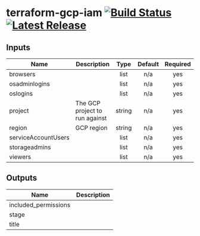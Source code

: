 # terraform-gcp-iam [![Build Status](https://api.travis-ci.com/JamesWoolfenden/terraform-gcp-iam.svg?branch=master)](https://travis-ci.com/JamesWoolfenden/terraform-gcp-iam) [![Latest Release](https://img.shields.io/github/release/JamesWoolfenden/terraform-gcp-iam.svg)](https://github.com/JamesWoolfenden/terraform-gcp-iam/releases/latest)

<!-- BEGINNING OF PRE-COMMIT-TERRAFORM DOCS HOOK -->

## Inputs

| Name                | Description                    |  Type  | Default | Required |
| ------------------- | ------------------------------ | :----: | :-----: | :------: |
| browsers            |                                |  list  |   n/a   |   yes    |
| osadminlogins       |                                |  list  |   n/a   |   yes    |
| oslogins            |                                |  list  |   n/a   |   yes    |
| project             | The GCP project to run against | string |   n/a   |   yes    |
| region              | GCP region                     | string |   n/a   |   yes    |
| serviceAccountUsers |                                |  list  |   n/a   |   yes    |
| storageadmins       |                                |  list  |   n/a   |   yes    |
| viewers             |                                |  list  |   n/a   |   yes    |

## Outputs

| Name                 | Description |
| -------------------- | ----------- |
| included_permissions |             |
| stage                |             |
| title                |             |

<!-- END OF PRE-COMMIT-TERRAFORM DOCS HOOK -->
